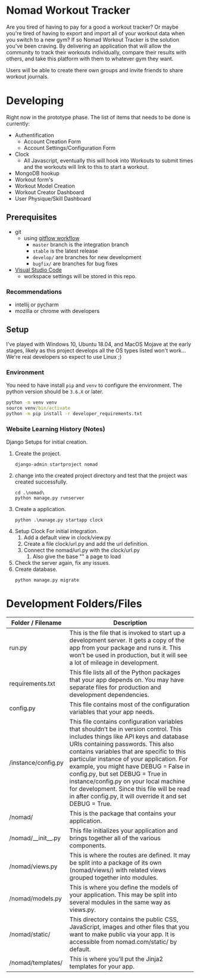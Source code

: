 # Nomad Workout Tracker

Are you tired of having to pay for a good a workout tracker? Or maybe you're tired of having to export and import all of your workout data when you switch to a new gym? If so Nomad Workout Tracker is the solution you've been craving. By delivering an application that will allow the community to track their workouts individually, compare their results with others, and take this platform with them to whatever gym they want.

Users will be able to create there own groups and invite friends to share workout journals.

# Developing

Right now in the prototype phase. The list of items that needs to be done is currently:

* Authentification
   * Account Creation Form
   * Account Settings/Configuration Form
* Clock
   * All Javascript, eventually this will hook into Workouts to submit times and the workouts will link to this to start a workout.
* MongoDB hookup
* Workout form's
* Workout Model Creation
* Workout Creator Dashboard
* User Physique/Skill Dashboard

## Prerequisites

* git
   * using [gitflow workflow](https://www.atlassian.com/git/tutorials/comparing-workflows/gitflow-workflow)
      * `master` branch is the integration branch
      * `stable` is the latest release
      * `develop/` are branches for new development
      * `bugfix/` are branches for bug fixes
* [Visual Studio Code](https://code.visualstudio.com/)
   * workspace settings will be stored in this repo.

### Recommendations

- intellij or pycharm
- mozilla or chrome with developers

## Setup

I've played with Windows 10, Ubuntu 18.04, and MacOS Mojave at the early stages, likely as this project develops all the OS types listed won't work... We're real developers so expect to use Linux ;)

### Environment

You need to have install `pip` and `venv` to configure the environment.
The python version should be `3.6.X` or later.

```cmd
python -m venv venv
source venv/bin/activate
python -m pip install -r developer_requirements.txt
```

### Website Learning History (Notes)

Django Setups for initial creation.

1. Create the project.
   ```
   django-admin startproject nomad
   ```
2. change into the created project directory and test that the project was created successfully.
   ```
   cd .\nomad\
   python manage.py runserver
   ```
3. Create a application.
   ```
   python .\manage.py startapp clock
   ```
4. Setup Clock For initial integration.
   1. Add a default view in clock/view.py
   2. Create a file clock/url.py and add the url definition.
   3. Connect the nomad/url.py with the clock/url.py
      1. Also give the base "" a page to load
5. Check the server again, fix any issues.
6. Create database.
   ```
   python manage.py migrate
   ```
# Development Folders/Files

| Folder / Filename | Description |
|--|--|
| run.py	| This is the file that is invoked to start up a development server. It gets a copy of the app from your package and runs it. This won’t be used in production, but it will see a lot of mileage in development. |
| requirements.txt |	This file lists all of the Python packages that your app depends on. You may have separate files for production and development dependencies. |
| config.py	| This file contains most of the configuration variables that your app needs. |
| /instance/config.py | This file contains configuration variables that shouldn’t be in version control. This includes things like API keys and database URIs containing passwords. This also contains variables that are specific to this particular instance of your application. For example, you might have DEBUG = False in config.py, but set DEBUG = True in instance/config.py on your local machine for development. Since this file will be read in after config.py, it will override it and set DEBUG = True. |
| /nomad/	| This is the package that contains your application.
/nomad/\_\_init\_\_.py | This file initializes your application and brings together all of the various components. |
| /nomad/views.py | This is where the routes are defined. It may be split into a package of its own (nomad/views/) with related views grouped together into modules. |
| /nomad/models.py | This is where you define the models of your application. This may be split into several modules in the same way as views.py. |
| /nomad/static/ | This directory contains the public CSS, JavaScript, images and other files that you want to make public via your app. It is accessible from nomad.com/static/ by default. |
| /nomad/templates/ | This is where you’ll put the Jinja2 templates for your app. |
